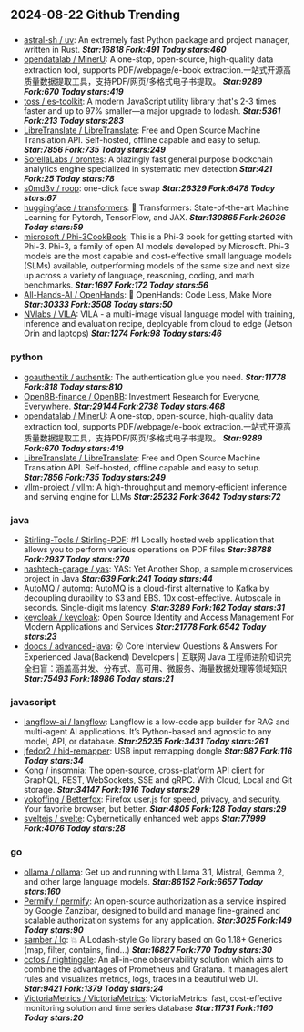## 2024-08-22 Github Trending

### 
* [astral-sh / uv](https://github.com/astral-sh/uv): An extremely fast Python package and project manager, written in Rust. ***Star:16818 Fork:491 Today stars:460***
* [opendatalab / MinerU](https://github.com/opendatalab/MinerU): A one-stop, open-source, high-quality data extraction tool, supports PDF/webpage/e-book extraction.一站式开源高质量数据提取工具，支持PDF/网页/多格式电子书提取。 ***Star:9289 Fork:670 Today stars:419***
* [toss / es-toolkit](https://github.com/toss/es-toolkit): A modern JavaScript utility library that's 2-3 times faster and up to 97% smaller—a major upgrade to lodash. ***Star:5361 Fork:213 Today stars:283***
* [LibreTranslate / LibreTranslate](https://github.com/LibreTranslate/LibreTranslate): Free and Open Source Machine Translation API. Self-hosted, offline capable and easy to setup. ***Star:7856 Fork:735 Today stars:249***
* [SorellaLabs / brontes](https://github.com/SorellaLabs/brontes): A blazingly fast general purpose blockchain analytics engine specialized in systematic mev detection ***Star:421 Fork:25 Today stars:78***
* [s0md3v / roop](https://github.com/s0md3v/roop): one-click face swap ***Star:26329 Fork:6478 Today stars:67***
* [huggingface / transformers](https://github.com/huggingface/transformers): 🤗 Transformers: State-of-the-art Machine Learning for Pytorch, TensorFlow, and JAX. ***Star:130865 Fork:26036 Today stars:59***
* [microsoft / Phi-3CookBook](https://github.com/microsoft/Phi-3CookBook): This is a Phi-3 book for getting started with Phi-3. Phi-3, a family of open AI models developed by Microsoft. Phi-3 models are the most capable and cost-effective small language models (SLMs) available, outperforming models of the same size and next size up across a variety of language, reasoning, coding, and math benchmarks. ***Star:1697 Fork:172 Today stars:56***
* [All-Hands-AI / OpenHands](https://github.com/All-Hands-AI/OpenHands): 🙌 OpenHands: Code Less, Make More ***Star:30333 Fork:3508 Today stars:50***
* [NVlabs / VILA](https://github.com/NVlabs/VILA): VILA - a multi-image visual language model with training, inference and evaluation recipe, deployable from cloud to edge (Jetson Orin and laptops) ***Star:1274 Fork:98 Today stars:46***

### python
* [goauthentik / authentik](https://github.com/goauthentik/authentik): The authentication glue you need. ***Star:11778 Fork:818 Today stars:810***
* [OpenBB-finance / OpenBB](https://github.com/OpenBB-finance/OpenBB): Investment Research for Everyone, Everywhere. ***Star:29144 Fork:2738 Today stars:468***
* [opendatalab / MinerU](https://github.com/opendatalab/MinerU): A one-stop, open-source, high-quality data extraction tool, supports PDF/webpage/e-book extraction.一站式开源高质量数据提取工具，支持PDF/网页/多格式电子书提取。 ***Star:9289 Fork:670 Today stars:419***
* [LibreTranslate / LibreTranslate](https://github.com/LibreTranslate/LibreTranslate): Free and Open Source Machine Translation API. Self-hosted, offline capable and easy to setup. ***Star:7856 Fork:735 Today stars:249***
* [vllm-project / vllm](https://github.com/vllm-project/vllm): A high-throughput and memory-efficient inference and serving engine for LLMs ***Star:25232 Fork:3642 Today stars:72***

### java
* [Stirling-Tools / Stirling-PDF](https://github.com/Stirling-Tools/Stirling-PDF): #1 Locally hosted web application that allows you to perform various operations on PDF files ***Star:38788 Fork:2937 Today stars:270***
* [nashtech-garage / yas](https://github.com/nashtech-garage/yas): YAS: Yet Another Shop, a sample microservices project in Java ***Star:639 Fork:241 Today stars:44***
* [AutoMQ / automq](https://github.com/AutoMQ/automq): AutoMQ is a cloud-first alternative to Kafka by decoupling durability to S3 and EBS. 10x cost-effective. Autoscale in seconds. Single-digit ms latency. ***Star:3289 Fork:162 Today stars:31***
* [keycloak / keycloak](https://github.com/keycloak/keycloak): Open Source Identity and Access Management For Modern Applications and Services ***Star:21778 Fork:6542 Today stars:23***
* [doocs / advanced-java](https://github.com/doocs/advanced-java): 😮 Core Interview Questions & Answers For Experienced Java(Backend) Developers | 互联网 Java 工程师进阶知识完全扫盲：涵盖高并发、分布式、高可用、微服务、海量数据处理等领域知识 ***Star:75493 Fork:18986 Today stars:21***

### javascript
* [langflow-ai / langflow](https://github.com/langflow-ai/langflow): Langflow is a low-code app builder for RAG and multi-agent AI applications. It’s Python-based and agnostic to any model, API, or database. ***Star:25235 Fork:3431 Today stars:261***
* [jfedor2 / hid-remapper](https://github.com/jfedor2/hid-remapper): USB input remapping dongle ***Star:987 Fork:116 Today stars:34***
* [Kong / insomnia](https://github.com/Kong/insomnia): The open-source, cross-platform API client for GraphQL, REST, WebSockets, SSE and gRPC. With Cloud, Local and Git storage. ***Star:34147 Fork:1916 Today stars:29***
* [yokoffing / Betterfox](https://github.com/yokoffing/Betterfox): Firefox user.js for speed, privacy, and security. Your favorite browser, but better. ***Star:4805 Fork:128 Today stars:29***
* [sveltejs / svelte](https://github.com/sveltejs/svelte): Cybernetically enhanced web apps ***Star:77999 Fork:4076 Today stars:28***

### go
* [ollama / ollama](https://github.com/ollama/ollama): Get up and running with Llama 3.1, Mistral, Gemma 2, and other large language models. ***Star:86152 Fork:6657 Today stars:160***
* [Permify / permify](https://github.com/Permify/permify): An open-source authorization as a service inspired by Google Zanzibar, designed to build and manage fine-grained and scalable authorization systems for any application. ***Star:3025 Fork:149 Today stars:90***
* [samber / lo](https://github.com/samber/lo): 💥 A Lodash-style Go library based on Go 1.18+ Generics (map, filter, contains, find...) ***Star:16827 Fork:770 Today stars:30***
* [ccfos / nightingale](https://github.com/ccfos/nightingale): An all-in-one observability solution which aims to combine the advantages of Prometheus and Grafana. It manages alert rules and visualizes metrics, logs, traces in a beautiful web UI. ***Star:9421 Fork:1379 Today stars:24***
* [VictoriaMetrics / VictoriaMetrics](https://github.com/VictoriaMetrics/VictoriaMetrics): VictoriaMetrics: fast, cost-effective monitoring solution and time series database ***Star:11731 Fork:1160 Today stars:20***
